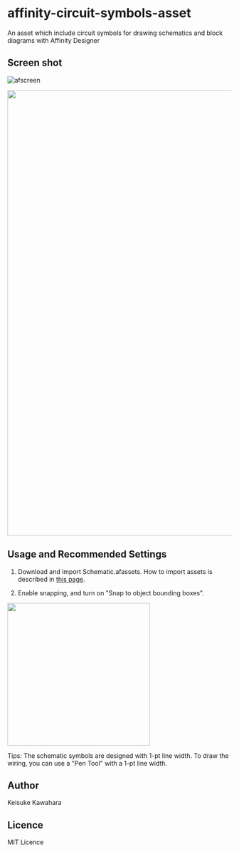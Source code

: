 # affinity-circuit-symbols-asset
An asset which include circuit symbols for drawing schematics and block diagrams with Affinity Designer

## Screen shot

![afscreen](https://user-images.githubusercontent.com/37934321/124695670-9cf13b00-df1e-11eb-945e-ca4a56c5a554.png)


<img src="https://user-images.githubusercontent.com/37934321/184477590-231a4940-c93d-4773-83d0-ed97f0395392.png" width="1000px">

## Usage and Recommended Settings

1. Download and import Schematic.afassets. How to import assets is described in [this page](https://affinity.help/designer/en-US.lproj/index.html?page=pages/Appendix/importingAssets.html?title=Importing%20assets).

1. Enable snapping, and turn on "Snap to object bounding boxes".

<img src="https://user-images.githubusercontent.com/37934321/184475175-5b4ee452-1b54-4226-b672-80a92bed1584.png" width="320px">

Tips: The schematic symbols are designed with 1-pt line width. To draw the wiring, you can use a "Pen Tool" with a 1-pt line width.

## Author

Keisuke Kawahara  

## Licence

MIT Licence
